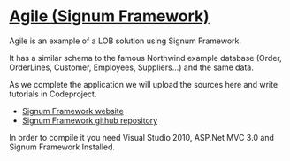 [Agile (Signum Framework)](http://www.signumframework.com/)
===================================================

Agile is an example of a LOB solution using Signum Framework. 

It has a similar schema to the famous Northwind example database (Order, OrderLines, Customer, Employees, Suppliers...) and the same data.

As we complete the application we will upload the sources here and write tutorials in Codeproject.

- [Signum Framework website](http://www.signumframework.com/)
- [Signum Framework github repository](https://github.com/signumframework/signumframework)

In order to compile it you need Visual Studio 2010, ASP.Net MVC 3.0 and Signum Framework Installed. 



